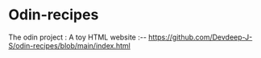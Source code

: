 # Odin-recipes
The odin project : 
A toy HTML website :--
https://github.com/Devdeep-J-S/odin-recipes/blob/main/index.html 
